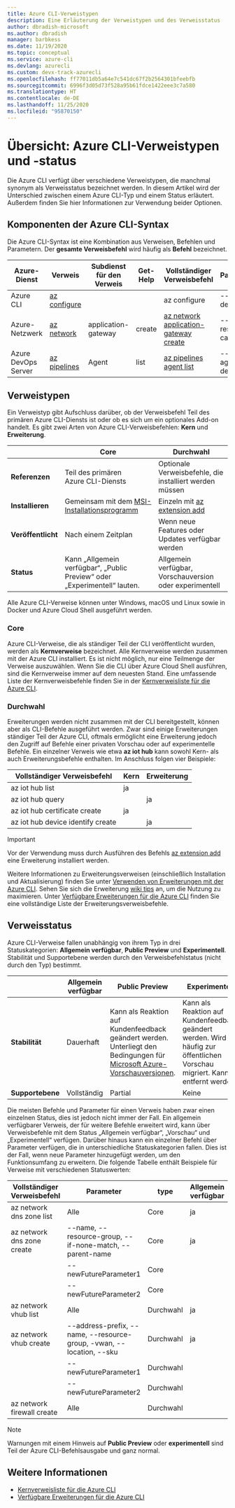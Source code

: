 ```yaml
---
title: Azure CLI-Verweistypen
description: Eine Erläuterung der Verweistypen und des Verweisstatus
author: dbradish-microsoft
ms.author: dbradish
manager: barbkess
ms.date: 11/19/2020
ms.topic: conceptual
ms.service: azure-cli
ms.devlang: azurecli
ms.custom: devx-track-azurecli
ms.openlocfilehash: ff77011db5a64e7c541dc67f2b2564301bfeebfb
ms.sourcegitcommit: 6996f3d05d73f528a95b61fdce1422eee3c7a580
ms.translationtype: HT
ms.contentlocale: de-DE
ms.lasthandoff: 11/25/2020
ms.locfileid: "95870150"
---
```

# <a name="overview-azure-cli-reference-types-and-status"></a>Übersicht: Azure CLI-Verweistypen und -status

Die Azure CLI verfügt über verschiedene Verweistypen, die manchmal synonym als Verweisstatus bezeichnet werden.  In diesem Artikel wird der Unterschied zwischen einem Azure CLI-Typ und einem Status erläutert. Außerdem finden Sie hier Informationen zur Verwendung beider Optionen.

## <a name="azure-cli-syntax-components"></a>Komponenten der Azure CLI-Syntax

Die Azure CLI-Syntax ist eine Kombination aus Verweisen, Befehlen und Parametern.  Der **gesamte Verweisbefehl** wird häufig als **Befehl** bezeichnet.

| Azure-Dienst | Verweis | Subdienst für den Verweis | Get-Help | Vollständiger Verweisbefehl | Parameterbeispiele
|-|-|-|-|-|-|
| Azure CLI | [az configure](/cli/azure/reference-index#az-configure) | | | az configure | --defaults, --list-default, --scope
| Azure-Netzwerk | [az network](/cli/azure/network) | application-gateway | create | [az network application-gateway create](/cli/azure/network/application-gateway#az-network-application-gateway-create) | --name, --resource-group, --capacity
| Azure DevOps Server | [az pipelines](/cli/azure/pipelines) | Agent | list | [az pipelines agent list](/cli/azure/pipelines/agent) | --pool-id, --agent-name, --demands

## <a name="reference-types"></a>Verweistypen

Ein Verweistyp gibt Aufschluss darüber, ob der Verweisbefehl Teil des primären Azure CLI-Diensts ist oder ob es sich um ein optionales Add-on handelt.  Es gibt zwei Arten von Azure CLI-Verweisbefehlen: **Kern** und **Erweiterung**.

|         | Core  | Durchwahl
|-|-|-|
| **Referenzen** | Teil des primären Azure CLI-Diensts | Optionale Verweisbefehle, die installiert werden müssen
| **Installieren** | Gemeinsam mit dem [MSI-Installationsprogramm]() | Einzeln mit [az extension add]()|
| **Veröffentlicht** | Nach einem Zeitplan | Wenn neue Features oder Updates verfügbar werden
| **Status** | Kann „Allgemein verfügbar“, „Public Preview“ oder „Experimentell“ lauten. | Allgemein verfügbar, Vorschauversion oder experimentell

Alle Azure CLI-Verweise können unter Windows, macOS und Linux sowie in Docker und Azure Cloud Shell ausgeführt werden.

### <a name="core"></a>Core

Azure CLI-Verweise, die als ständiger Teil der CLI veröffentlicht wurden, werden als **Kernverweise** bezeichnet.  Alle Kernverweise werden zusammen mit der Azure CLI installiert. Es ist nicht möglich, nur eine Teilmenge der Verweise auszuwählen.  Wenn Sie die CLI über Azure Cloud Shell ausführen, sind die Kernverweise immer auf dem neuesten Stand.  Eine umfassende Liste der Kernverweisbefehle finden Sie in der [Kernverweisliste für die Azure CLI](/cli/azure/reference-index).

### <a name="extension"></a>Durchwahl

Erweiterungen werden nicht zusammen mit der CLI bereitgestellt, können aber als CLI-Befehle ausgeführt werden.  Zwar sind einige Erweiterungen ständiger Teil der Azure CLI, oftmals ermöglicht eine Erweiterung jedoch den Zugriff auf Befehle einer privaten Vorschau oder auf experimentelle Befehle.  Ein einzelner Verweis wie etwa **az iot hub** kann sowohl Kern- als auch Erweiterungsbefehle enthalten.  Im Anschluss folgen vier Beispiele:

| Vollständiger Verweisbefehl | Kern | Erweiterung
|-|-|-|
| az iot hub list | ja |
| az iot hub query | | ja
| az iot hub certificate create | ja |
| az iot hub device identify create | | ja

> [!IMPORTANT]
> Vor der Verwendung muss durch Ausführen des Befehls [az extension add](/cli/azure/extension#az-extension-add) eine Erweiterung installiert werden.

Weitere Informationen zu Erweiterungsverweisen (einschließlich Installation und Aktualisierung) finden Sie unter [Verwenden von Erweiterungen mit der Azure CLI](azure-cli-extensions-overview.md).  Sehen Sie sich die Erweiterung [wiki tips](https://github.com/Azure/azure-network-cli-extension/wiki/Tips) an, um die Nutzung zu maximieren.  Unter [Verfügbare Erweiterungen für die Azure CLI](azure-cli-extensions-list.md) finden Sie eine vollständige Liste der Erweiterungsverweisbefehle.

## <a name="reference-status"></a>Verweisstatus

Azure CLI-Verweise fallen unabhängig von ihrem Typ in drei Statuskategorien: **Allgemein verfügbar**, **Public Preview** und **Experimentell**.  Stabilität und Supportebene werden durch den Verweisbefehlstatus (nicht durch den Typ) bestimmt.

| | Allgemein verfügbar  | Public Preview | Experimentell
|-|-|-|-|
| **Stabilität** | Dauerhaft | Kann als Reaktion auf Kundenfeedback geändert werden.  Unterliegt den Bedingungen für [Microsoft Azure-Vorschauversionen](https://azure.microsoft.com/support/legal/preview-supplemental-terms/). | Kann als Reaktion auf Kundenfeedback geändert werden.  Wird häufig zur öffentlichen Vorschau migriert.  Kann entfernt werden.
| **Supportebene** | Vollständig | Partial | Keine

Die meisten Befehle und Parameter für einen Verweis haben zwar einen einzelnen Status, dies ist jedoch nicht immer der Fall.  Ein allgemein verfügbarer Verweis, der für weitere Befehle erweitert wird, kann über Verweisbefehle mit dem Status „Allgemein verfügbar“, „Vorschau“ und „Experimentell“ verfügen. Darüber hinaus kann ein einzelner Befehl über Parameter verfügen, die in unterschiedliche Statuskategorien fallen. Dies ist der Fall, wenn neue Parameter hinzugefügt werden, um den Funktionsumfang zu erweitern.  Die folgende Tabelle enthält Beispiele für Verweise mit verschiedenen Statuswerten:

| Vollständiger Verweisbefehl | Parameter | type | Allgemein verfügbar | Public Preview | Experimentell
|-|-|-|-|-|-|
| az network dns zone list | Alle | Core | ja |
| az network dns zone create | --name, --resource-group, --if-none-match, --parent-name | Core | ja |
|  | --newFutureParameter1 | Core | | ja
|  | --newFutureParameter2 | Core | | | ja
| az network vhub list | Alle |Durchwahl | ja
| az network vhub create | --address-prefix, --name, --resource-group, -vwan, --location, --sku |Durchwahl | ja
|  | --newFutureParameter1 |Durchwahl | | ja
|  | --newFutureParameter2|Durchwahl | | | ja
| az network firewall create | Alle | Durchwahl | | | ja

> [!NOTE]
> Warnungen mit einem Hinweis auf **Public Preview** oder **experimentell** sind Teil der Azure CLI-Befehlsausgabe und ganz normal.

## <a name="see-also"></a>Weitere Informationen

- [Kernverweisliste für die Azure CLI](/cli/azure/reference-index)
- [Verfügbare Erweiterungen für die Azure CLI](azure-cli-extensions-list.md)
